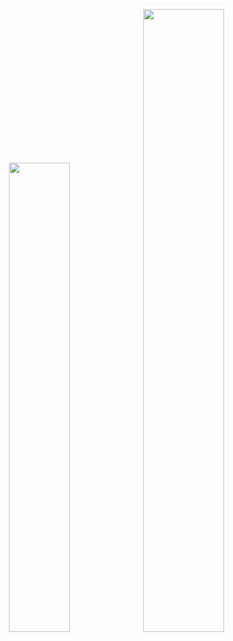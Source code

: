 <!-- statistics by https://github.com/anuraghazra/github-readme-stats -->
<p align="center">
  <img src="https://github-readme-stats.vercel.app/api?username=TranKimTin&show_icons=true&show=reviews,discussions_started,discussions_answered,prs_merged&rank_icon=percentile" width="46%" />
  <img src="https://github-readme-stats.vercel.app/api/top-langs/?username=TranKimTin&layout=compact&card_height=200" width="53%" />
</p>
